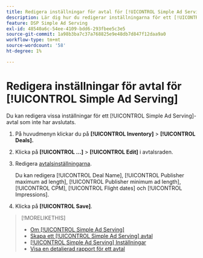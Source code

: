 ```yaml
---
title: Redigera inställningar för avtal för [!UICONTROL Simple Ad Serving]
description: Lär dig hur du redigerar inställningarna för ett [!UICONTROL Simple Ad Serving]-avtal.
feature: DSP Simple Ad Serving
exl-id: 48540a6c-54ee-4109-bdd6-293fbee5c3e5
source-git-commit: 1a98b3ba7c37a768825e9e48db7d847f12daa9a0
workflow-type: tm+mt
source-wordcount: '58'
ht-degree: 1%

---
```


# Redigera inställningar för avtal för [!UICONTROL Simple Ad Serving]

Du kan redigera vissa inställningar för ett [!UICONTROL Simple Ad Serving]-avtal som inte har avslutats.

1. På huvudmenyn klickar du på **[!UICONTROL Inventory]** > **[!UICONTROL Deals].**

1. Klicka på **[!UICONTROL ...]** > **[!UICONTROL Edit]** i avtalsraden.

1. Redigera [avtalsinställningarna](simple-deal-settings.md).

   Du kan redigera [!UICONTROL Deal Name], [!UICONTROL Publisher maximum ad length], [!UICONTROL Publisher minimum ad length], [!UICONTROL CPM], [!UICONTROL Flight dates] och [!UICONTROL Impressions].

1. Klicka på **[!UICONTROL Save]**.

>[!MORELIKETHIS]
>
>* [Om [!UICONTROL Simple Ad Serving]](simple-deal-about.md)
>* [Skapa ett [!UICONTROL Simple Ad Serving] avtal](simple-deal-create.md)
>* [[!UICONTROL Simple Ad Serving] Inställningar](simple-deal-settings.md)
>* [Visa en detaljerad rapport för ett avtal](/help/dsp/inventory/deal-view-report.md)

<!-- add back when reimplemented:
>* [View Event-Tracking Pixels for a [!UICONTROL Simple Ad Serving] Deal](simple-deal-show-pixels.md)
-->
